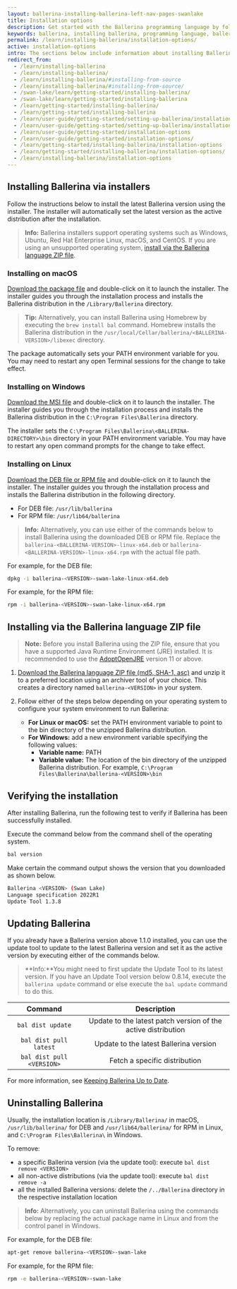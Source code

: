 ```yaml
---
layout: ballerina-installing-ballerina-left-nav-pages-swanlake
title: Installation options
description: Get started with the Ballerina programming language by following these instructions on installing and setting up Ballerina.
keywords: ballerina, installing ballerina, programming language, ballerina installation
permalink: /learn/installing-ballerina/installation-options/
active: installation-options
intro: The sections below include information about installing Ballerina.
redirect_from:
  - /learn/installing-ballerina
  - /learn/installing-ballerina/
  - /learn/installing-ballerina/#installing-from-source
  - /learn/installing-ballerina/#installing-from-source/
  - /swan-lake/learn/getting-started/installing-ballerina/
  - /swan-lake/learn/getting-started/installing-ballerina
  - /learn/getting-started/installing-ballerina/
  - /learn/getting-started/installing-ballerina
  - /learn/user-guide/getting-started/setting-up-ballerina/installation-options
  - /learn/user-guide/getting-started/setting-up-ballerina/installation-options/
  - /learn/user-guide/getting-started/installation-options
  - /learn/user-guide/getting-started/installation-options/
  - /learn/getting-started/installing-ballerina/installation-options
  - /learn/getting-started/installing-ballerina/installation-options/
  - /learn/installing-ballerina/installation-options
---
```




## Installing Ballerina via installers

Follow the instructions below to install the latest Ballerina version using the installer. The installer will automatically set the latest version as the active distribution after the installation.

>**Info:** Ballerina installers support operating systems such as Windows, Ubuntu, Red Hat Enterprise Linux, macOS, and CentOS. If you are using an unsupported operating system, [install via the Ballerina language ZIP file](#installing-via-the-ballerina-language-zip-file).

### Installing on macOS

[Download the package file](/downloads) and double-click on it to launch the installer. The installer guides you through the installation process and installs the Ballerina distribution in the `/Library/Ballerina` directory.

>**Tip:** Alternatively, you can install Ballerina using Homebrew by executing the `brew install bal` command. Homebrew installs the Ballerina distribution in the <code class="language-plaintext highlighter-rouge">/usr/local/Cellar/ballerina/&lt;BALLERINA-VERSION&gt;/libexec</code> directory.

The package automatically sets your PATH environment variable for you. You may need to restart any open Terminal sessions for the change to take effect.

### Installing on Windows

[Download the MSI file](/downloads) and double-click on it to launch the installer. The installer guides you through the installation process and installs the Ballerina distribution in the `C:\Program Files\Ballerina` directory.

The installer sets the `C:\Program Files\Ballerina\<BALLERINA-DIRECTORY>\bin` directory in your PATH environment variable. You may have to restart any open command prompts for the change to take effect.

### Installing on Linux

[Download the DEB file or RPM file](/downloads) and double-click on it to launch the installer. The installer guides you through the installation process and installs the Ballerina distribution in the following directory.
- For DEB file:  `/usr/lib/ballerina`
- For RPM file:  `/usr/lib64/ballerina`

> **Info:** Alternatively, you can use either of the commands below to install Ballerina using the downloaded DEB or RPM file. Replace the `ballerina-<BALLERINA-VERSION>-linux-x64.deb` or `ballerina-<BALLERINA-VERSION>-linux-x64.rpm` with the actual file path. 

For example, for the DEB file:
```bash
dpkg -i ballerina-<VERSION>-swan-lake-linux-x64.deb 
```

For example, for the RPM file:
```bash
rpm -i ballerina-<VERSION>-swan-lake-linux-x64.rpm 
```


## Installing via the Ballerina language ZIP file

> **Note:** Before you install Ballerina using the ZIP file, ensure that you have a supported Java Runtime Environment (JRE) installed. It is recommended to use the [AdoptOpenJRE](https://adoptopenjdk.net/) version 11 or above.

1. <a id="packWindows" href="{{ site.dist_server }}/downloads/{{ site.data.swanlake-latest.metadata.version }}/{{ site.data.swanlake-latest.metadata.other-artefacts | first }}" class="cGTMDownload cDownload" data-download="downloads" data-pack="{{ site.data.swanlake-latest.metadata.zip-installer }}"> Download the Ballerina language ZIP file </a> <a href="{{ site.dist_server }}/downloads/{{ site.data.swanlake-latest.metadata.version }}/ballerina-{{ site.data.swanlake-latest.metadata.version }}-swan-lake.zip.md5">(md5, </a> <a href="{{ site.dist_server }}/downloads/{{ site.data.swanlake-latest.metadata.version }}/ballerina-{{ site.data.swanlake-latest.metadata.version }}-swan-lake.zip.sha1">SHA-1, </a> <a href="{{ site.dist_server }}/downloads/{{ site.data.swanlake-latest.metadata.version }}/ballerina-{{ site.data.swanlake-latest.metadata.version }}-swan-lake.zip.asc">asc)</a> and unzip it to a preferred location using an archiver tool of your choice. This creates a directory named `ballerina-<VERSION>` in your system.

2. Follow either of the steps below depending on your operating system to configure your system environment to run Ballerina:
    - **For Linux or macOS:** set the PATH environment variable to point to the bin directory of the unzipped Ballerina distribution.
    - **For Windows:** add a new environment variable specifying the following values:
        - **Variable name:** PATH
        - **Variable value:** The location of the bin directory of the unzipped Ballerina distribution. For example, `C:\Program Files\Ballerina\ballerina-<VERSION>\bin`


## Verifying the installation

After installing Ballerina, run the following test to verify if Ballerina has been successfully installed. 

Execute the command below from the command shell of the operating system.

```bash
bal version
```

Make certain the command output shows the version that you downloaded as shown below.

```bash
Ballerina <VERSION> (Swan Lake)
Language specification 2022R1
Update Tool 1.3.8
```

## Updating Ballerina

If you already have a Ballerina version above 1.1.0 installed, you can use the update tool to update to the latest Ballerina version and set it as the active version by executing either of the commands below.

>**Info:**You might need to first update the Update Tool to its latest version. If you have an Update Tool version below 0.8.14, execute the `ballerina update` command or else execute the `bal update` command to do this.

**Command**|**Description**
:-----:|:-----:
`bal dist update`|Update to the latest patch version of the active distribution
`bal dist pull latest`|Update to the latest Ballerina version
`bal dist pull <VERSION>`|Fetch a specific distribution 

For more information, see [Keeping Ballerina Up to Date](/learn/cli-documentation/update-tool/).


## Uninstalling Ballerina

Usually, the installation location is `/Library/Ballerina/` in macOS, `/usr/lib/ballerina/` for DEB and `/usr/lib64/ballerina/` for RPM in Linux, and `C:\Program Files\Ballerina\` in Windows.

To remove:

- a specific Ballerina version (via the update tool): execute `bal dist remove <VERSION>` 
- all non-active distributions (via the update tool): execute `bal dist remove -a` 
- all the installed Ballerina versions: delete the `/../Ballerina` directory in the respective installation location

> **Info:** Alternatively, you can uninstall Ballerina using the commands below by replacing the actual package name in Linux and from the control panel in Windows.

For example, for the DEB file:
```bash
apt-get remove ballerina-<VERSION>-swan-lake
```

For example, for the RPM file:
```bash
rpm -e ballerina-<VERSION>-swan-lake
```

